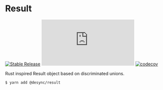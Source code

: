 # Result

[![Stable Release](https://img.shields.io/npm/v/@desync/result.svg)](https://npm.im/@desync/result) [![gzip size](https://img.badgesize.io/https://unpkg.com/@desync/result@latest/dist/result.umd.production.min.js?compression=gzip)](https://unpkg.com/@desync/result@latest/dist/result.umd.production.min.js) [![codecov](https://codecov.io/gh/belgattitude/desync/branch/master/graph/badge.svg?flag=result)](https://codecov.io/gh/belgattitude/desyn)

Rust inspired Result object based on discriminated unions.

```
$ yarn add @desync/result
```
